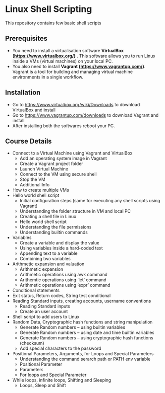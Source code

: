 # Linux Shell Scripting

This repository contains few basic shell scripts


## Prerequisites 

- You need to install a virtualisation software **VirtualBox (<https://www.virtualbox.org/>)** . This software allows you to run Linux inside a VMs (virtual machines) on your local PC.
- You also need to install **Vagrant (<https://www.vagrantup.com/>)**. Vagrant is a tool for building and managing virtual machine environments in a single workflow.

## Installation

- Go to <https://www.virtualbox.org/wiki/Downloads> to download VirtualBox and install
- Go to <https://www.vagrantup.com/downloads> to download Vagrant and install
- After installing both the softwares reboot your PC.


## Course Details

- Connect to a Virtual Machine using Vagrant and VirtualBox
  - Add an operating system image in Vagrant
  - Create a Vagrant project folder
  - Launch Virtual Machine
  - Connect to the VM using secure shell
  - Stop the VM
  - Additional Info
- How to create multiple VMs
- Hello world shell script
  - Initial configuration steps (same for executing any shell scripts using Vagrant)
  - Understanding the folder structure in VM and local PC
  - Creating a shell file in Linux
  - Hello world shell script
  - Understanding the file permissions
  - Understanding builtin commands
- Variables
  - Create a variable and display the value
  - Using variables inside a hard-coded text
  - Appending text to a variable
  - Combining two variables
- Arithmetic expansion and valuation
  - Arithmetic expansion
  - Arithmetic operations using awk command
  - Arithemtic operations using ‘let’ command
  - Arithmetic operations using ‘expr’ command
- Conditional statements
- Exit status, Return codes, String test conditional
- Reading Standard inputs, creating accounts, username conventions
  - Reading Standard inputs
  - Create an user account
- Shell script to add users to Linux
- Random Data, Cryptographic hash functions and string manipulation
  - Generate Random numbers – using builtin variables
  - Generate Random numbers – using date and time builtin variables
  - Generate Random numbers – using cryptographic hash functions (checksum)
  - Add special characters to the password
- Positional Parameters, Arguments, for Loops and Special Parameters
  - Understanding the command serarch path or PATH env variable
  - Positional Parameter
  - Parameters
  - For loops and Special Parameter
- While loops, infinite loops, Shifting and Sleeping
  - Loops, Sleep and Shift
